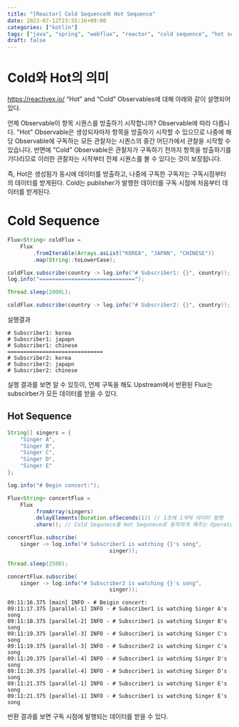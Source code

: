 ```yaml
---
title: "[Reactor] Cold Sequence와 Hot Sequence"
date: 2023-07-12T23:55:16+09:00
categories: ["kotlin"]
tags: ["java", "spring", "webflux", "reactor", "cold sequence", "hot sequence"]
draft: false
---
```


# Cold와 Hot의 의미
https://reactivex.io/ “Hot” and “Cold” Observables에 대해 아래와 같이 설명되어 있다.

언제 Observable이 항목 시퀀스를 방출하기 시작합니까? Observable에 따라 다릅니다. "Hot" Observable은 생성되자마자 항목을 방출하기 시작할 수 있으므로 나중에 해당 Observable에 구독하는 모든 관찰자는 시퀀스의 중간 어딘가에서 관찰을 시작할 수 있습니다.
반면에 "Cold" Observable은 관찰자가 구독하기 전까지 항목을 방출하기를 기다리므로 이러한 관찰자는 시작부터 전체 시퀀스를 볼 수 있다는 것이 보장됩니다.

즉, Hot은 생성됨가 동시에 데이터를 방출하고, 나중에 구독한 구독자는 구독시점부터의 데이터를 받게된다.
Cold는 publisher가 발행한 데이터를 구독 시점에 처음부터 데이터를 받게된다.

# Cold Sequence
```java
Flux<String> coldFlux =
	Flux
		.fromIterable(Arrays.asList("KOREA", "JAPAN", "CHINESE"))
		.map(String::toLowerCase);

coldFlux.subscribe(country -> log.info("# Subscriber1: {}", country));
log.info("==============================");

Thread.sleep(2000L);

coldFlux.subscribe(country -> log.info("# Subscriber2: {}", country));
```
실행결과
```
# Subscriber1: korea
# Subscriber1: japapn
# Subscriber1: chinese
==============================
# Subscriber2: korea
# Subscriber2: japapn
# Subscriber2: chinese
```

실행 결과를 보면 알 수 있듯이, 언제 구독을 해도 Upstream에서 반환된 Flux는 subscirber가 모든 데이터를 받을 수 있다.

## Hot Sequence
```java
String[] singers = {
	"Singer A",
	"Singer B",
	"Singer C",
	"Singer D",
	"Singer E"
};

log.info("# Begin concert:");

Flux<String> concertFlux =
	Flux
		.fromArray(singers)
		.delayElements(Duration.ofSeconds(1)) // 1초에 1개씩 데이터 발행
		.share(); // Cold Sequnece를 Hot Sequnece로 동작하게 해주는 Operator다.

concertFlux.subscribe(
	singer -> log.info("# Subscriber1 is watching {}'s song",
								singer));

Thread.sleep(2500);

concertFlux.subscribe(
	singer -> log.info("# Subscriber2 is watching {}'s song",
								singer));

```
```
09:11:16.375 [main] INFO - # Beigin concert:
09:11:17.375 [parallel-1] INFO - # Subscriber1 is watching Singer A's song
09:11:18.375 [parallel-2] INFO - # Subscriber1 is watching Singer B's song
09:11:19.375 [parallel-3] INFO - # Subscriber1 is watching Singer C's song
09:11:19.375 [parallel-3] INFO - # Subscriber2 is watching Singer C's song
09:11:20.375 [parallel-4] INFO - # Subscriber1 is watching Singer D's song
09:11:20.375 [parallel-4] INFO - # Subscriber1 is watching Singer D's song
09:11:21.375 [parallel-1] INFO - # Subscriber1 is watching Singer E's song
09:11:21.375 [parallel-1] INFO - # Subscriber1 is watching Singer E's song
```
반환 결과를 보면 구독 시점에 발행되는 데이터를 받을 수 있다.
